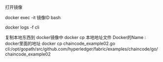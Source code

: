 
打开镜像 

docker exec -it 镜像ID bash

docker logs -f cli


复制本地东西到 docker镜像中
docker cp   本地地址文件    Docker的Name  :    docker里面的地址
docker cp chaincode_example02.go cli:/opt/gopath/src/github.com/hyperledger/fabric/examples/chaincode/go/chaincode_example02
